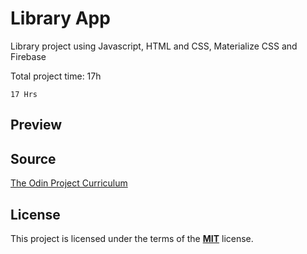 
 # Library App

Library project using Javascript, HTML and CSS, Materialize CSS and Firebase



Total project time: 17h





```
17 Hrs
```

## Preview


## Source

[The Odin Project Curriculum](https://www.theodinproject.com/courses/javascript/lessons/library%29%29)

## License
This project is licensed under the terms of the **[MIT](https://choosealicense.com/licenses/mit/)**  license. 

<!--stackedit_data:
eyJoaXN0b3J5IjpbLTE2NjA1NzI0OTAsLTExNjgxNTYxMjFdfQ
==
-->